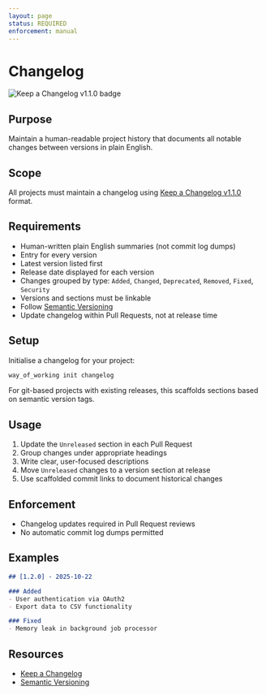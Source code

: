 ```yaml
---
layout: page
status: REQUIRED
enforcement: manual
---
```


# Changelog

![Keep a Changelog v1.1.0 badge][changelog-badge]

## Purpose

Maintain a human-readable project history that documents all notable changes between versions in plain English.

## Scope

All projects must maintain a changelog using [Keep a Changelog v1.1.0][keep-a-changelog] format.

## Requirements

- Human-written plain English summaries (not commit log dumps)
- Entry for every version
- Latest version listed first
- Release date displayed for each version
- Changes grouped by type: `Added`, `Changed`, `Deprecated`, `Removed`, `Fixed`, `Security`
- Versions and sections must be linkable
- Follow [Semantic Versioning][semver]
- Update changelog within Pull Requests, not at release time

## Setup

Initialise a changelog for your project:

```bash
way_of_working init changelog
```

For git-based projects with existing releases, this scaffolds sections based on semantic version tags.

## Usage

1. Update the `Unreleased` section in each Pull Request
2. Group changes under appropriate headings
3. Write clear, user-focused descriptions
4. Move `Unreleased` changes to a version section at release
5. Use scaffolded commit links to document historical changes

## Enforcement

- Changelog updates required in Pull Request reviews
- No automatic commit log dumps permitted

## Examples

```markdown
## [1.2.0] - 2025-10-22

### Added
- User authentication via OAuth2
- Export data to CSV functionality

### Fixed
- Memory leak in background job processor
```

## Resources

- [Keep a Changelog][keep-a-changelog]
- [Semantic Versioning][semver]

[changelog-badge]: https://img.shields.io/badge/changelog-Keep%20a%20Changelog%20v1.1.0-%23E05735
[keep-a-changelog]: https://keepachangelog.com/en/1.1.0/
[semver]: https://semver.org
